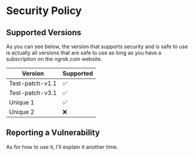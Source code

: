 # Security Policy

## Supported Versions

As you can see below, the version that supports security and is safe to use is actually all versions that are safe to use as long as you have a subscription on the ngrok.com website.

| Version | Supported          |
| ------- | ------------------ |
| Test-patch-v1.1   | :white_check_mark: |
| Test-patch-v3.1   | :white_check_mark:                |
| Unique 1   | :white_check_mark: |
| Unique 2   | :x:                |

## Reporting a Vulnerability

As for how to use it, I'll explain it another time.
